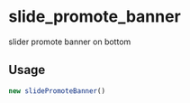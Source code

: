 # slide_promote_banner
slider promote banner on bottom

## Usage

```javascript
new slidePromoteBanner()
```
